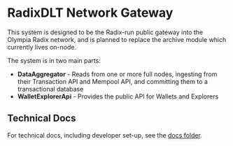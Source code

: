 # RadixDLT Network Gateway

This system is designed to be the Radix-run public gateway into the Olympia Radix network, and is planned to replace the archive module which currently lives on-node.

The system is in two main parts:
* **DataAggregator** - Reads from one or more full nodes, ingesting from their Transaction API and Mempool API, and committing them to a transactional database
* **WalletExplorerApi** - Provides the public API for Wallets and Explorers

## Technical Docs

For technical docs, including developer set-up, see the [docs folder](./docs).
